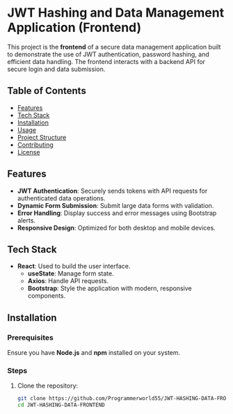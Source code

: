 # JWT Hashing and Data Management Application (Frontend)

This project is the **frontend** of a secure data management application built to demonstrate the use of JWT authentication, password hashing, and efficient data handling. The frontend interacts with a backend API for secure login and data submission.

## Table of Contents

- [Features](#features)
- [Tech Stack](#tech-stack)
- [Installation](#installation)
- [Usage](#usage)
- [Project Structure](#project-structure)
- [Contributing](#contributing)
- [License](#license)

## Features

- **JWT Authentication**: Securely sends tokens with API requests for authenticated data operations.
- **Dynamic Form Submission**: Submit large data forms with validation.
- **Error Handling**: Display success and error messages using Bootstrap alerts.
- **Responsive Design**: Optimized for both desktop and mobile devices.

## Tech Stack

- **React**: Used to build the user interface.
  - **useState**: Manage form state.
  - **Axios**: Handle API requests.
  - **Bootstrap**: Style the application with modern, responsive components.

## Installation

### Prerequisites
Ensure you have **Node.js** and **npm** installed on your system.

### Steps
1. Clone the repository:
   ```bash
   git clone https://github.com/Programmerworld55/JWT-HASHING-DATA-FRONTEND.git
   cd JWT-HASHING-DATA-FRONTEND
